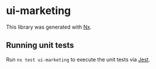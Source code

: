 # ui-marketing

This library was generated with [Nx](https://nx.dev).

## Running unit tests

Run `nx test ui-marketing` to execute the unit tests via [Jest](https://jestjs.io).
